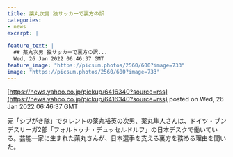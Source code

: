 ```yaml
---
title: 薬丸次男 独サッカーで裏方の訳
categories:
- news
excerpt: |
  
feature_text: |
  ## 薬丸次男 独サッカーで裏方の訳...
  Wed, 26 Jan 2022 06:46:37 GMT
feature_image: "https://picsum.photos/2560/600?image=733"
image: "https://picsum.photos/2560/600?image=733"
---
```


[https://news.yahoo.co.jp/pickup/6416340?source=rss](https://news.yahoo.co.jp/pickup/6416340?source=rss)
posted on Wed, 26 Jan 2022 06:46:37 GMT

<!--more-->

元「シブがき隊」でタレントの薬丸裕英の次男、薬丸隼人さんは、ドイツ・ブンデスリーガ2部「フォルトゥナ・デュッセルドルフ」の日本デスクで働いている。芸能一家に生まれた薬丸さんが、日本選手を支える裏方を務める理由を聞いた。
